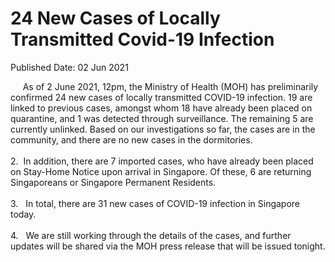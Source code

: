<html>
    <meta http-equiv="Content-Type" content="text/html; charset=utf-8"/>
    <meta charset="utf-8"/>
    <title>24 New Cases of Locally Transmitted Covid-19 Infection</title>
    <body><h1>24 New Cases of Locally Transmitted Covid-19 Infection</h1>
    <p>Published Date: 02 Jun 2021</p> <p>&nbsp; &nbsp; &nbsp;As of 2 June 2021, 12pm, the Ministry of Health (MOH) has preliminarily confirmed 24 new cases of locally transmitted COVID-19 infection.&nbsp;19&nbsp;are linked to previous cases, amongst whom 18 have already been placed on quarantine, and 1 was detected through surveillance. The remaining 5 are currently unlinked.&nbsp;Based on our investigations so far, the cases are in the community, and there are no new cases in the dormitories. <br><br>2.&nbsp; In addition, there are 7 imported cases, who have already been placed on Stay-Home Notice upon arrival in Singapore. Of these, 6 are returning Singaporeans or Singapore Permanent Residents. <br><br>3.&nbsp; &nbsp;In total, there are 31 new cases of COVID-19 infection in Singapore today. <br><br>4.&nbsp; &nbsp;We are still working through the details of the cases, and further updates will be shared via the MOH press release that will be issued tonight.</p></body>
</html>